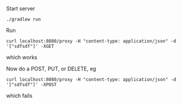 Start server
```
./gradlew run
```
Run
```
curl localhost:8080/proxy -H "content-type: application/json" -d '["sdfsdf"]' -XGET
```
which works

Now do a POST, PUT, or DELETE, eg 
```
curl localhost:8080/proxy -H "content-type: application/json" -d '["sdfsdf"]' -XPOST
```
which fails
